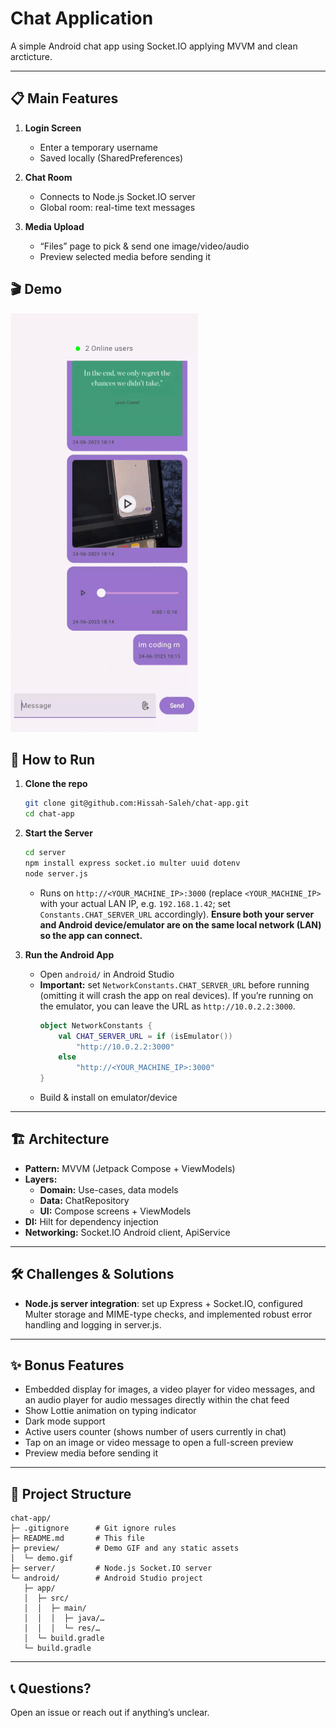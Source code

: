 # Chat Application

A simple Android chat app using Socket.IO applying MVVM and clean arcticture.

---

## 📋 Main Features
1. **Login Screen**  
   - Enter a temporary username  
   - Saved locally (SharedPreferences)

2. **Chat Room**  
   - Connects to Node.js Socket.IO server  
   - Global room: real-time text messages  

3. **Media Upload**  
   - “Files” page to pick & send one image/video/audio
   - Preview selected media before sending it
  
## 🎬 Demo

![Chat Demo](https://github.com/Hissah-Saleh/chat-app/blob/main/preview/demo.gif)

## 🚀 How to Run

1. **Clone the repo**  
   ```bash
   git clone git@github.com:Hissah-Saleh/chat-app.git
   cd chat-app
   ```

2. **Start the Server**  
   ```bash
   cd server
   npm install express socket.io multer uuid dotenv
   node server.js
   ```  
   - Runs on `http://<YOUR_MACHINE_IP>:3000` (replace `<YOUR_MACHINE_IP>` with your actual LAN IP, e.g. `192.168.1.42`; set `Constants.CHAT_SERVER_URL` accordingly). **Ensure both your server and Android device/emulator are on the same local network (LAN) so the app can connect.**

3. **Run the Android App**  
   - Open `android/` in Android Studio  
   - **Important:** set `NetworkConstants.CHAT_SERVER_URL` before running (omitting it will crash the app on real devices). If you’re running on the emulator, you can leave the URL as `http://10.0.2.2:3000`.  
     ```kotlin
     object NetworkConstants {
         val CHAT_SERVER_URL = if (isEmulator())
             "http://10.0.2.2:3000"
         else
             "http://<YOUR_MACHINE_IP>:3000"
     }
     ```  
   - Build & install on emulator/device

---

## 🏗 Architecture

- **Pattern:** MVVM (Jetpack Compose + ViewModels)  
- **Layers:**  
  - **Domain:** Use-cases, data models  
  - **Data:** ChatRepository 
  - **UI:** Compose screens + ViewModels  
- **DI:** Hilt for dependency injection  
- **Networking:** Socket.IO Android client, ApiService

---

## 🛠 Challenges & Solutions

- **Node.js server integration**: set up Express + Socket.IO, configured Multer storage and MIME-type checks, and implemented robust error handling and logging in server.js.

---

## ✨ Bonus Features

- Embedded display for images, a video player for video messages, and an audio player for audio messages directly within the chat feed  
- Show Lottie animation on typing indicator  
- Dark mode support  
- Active users counter (shows number of users currently in chat)
- Tap on an image or video message to open a full-screen preview
- Preview media before sending it

---

## 📂 Project Structure

```plaintext
chat-app/
├─ .gitignore      # Git ignore rules
├─ README.md       # This file
├─ preview/        # Demo GIF and any static assets
│  └─ demo.gif
├─ server/         # Node.js Socket.IO server
└─ android/        # Android Studio project
   ├─ app/
   │  ├─ src/
   │  │  ├─ main/
   │  │  │  ├─ java/…
   │  │  │  └─ res/…
   │  └─ build.gradle
   └─ build.gradle
```

---

## 📞 Questions?

Open an issue or reach out if anything’s unclear.

